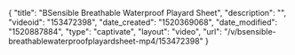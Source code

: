 {
    "title": "BSensible Breathable Waterproof Playard Sheet",
    "description": "",
    "videoid": "153472398",
    "date_created": "1520369068",
    "date_modified": "1520887884",
    "type": "captivate",
    "layout": "video",
    "url": "\/v\/bsensible-breathablewaterproofplayardsheet-mp4\/153472398"
}